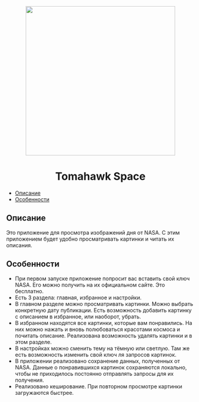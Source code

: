 <div align="center">
<img width="400" src="https://github.com/user-attachments/assets/3627346e-32e4-47aa-b02b-52e8c6ae1517"/>
<h1>Tomahawk Space</h1>
</div>

- [Описание](Описание)
- [Особенности](Особенности)

## Описание
Это приложение для просмотра изображений дня от NASA. С этим приложением будет удобно просматривать картинки и читать их описания.

## Особенности
- При первом запуске приложение попросит вас вставить свой ключ NASA. Его можно получить на их официальном сайте. Это бесплатно.
- Есть 3 раздела: главная, избранное и настройки.
- В главном разделе можно просматривать картинки. Можно выбрать конкретную дату публикации. Есть возможность добавить картинку с описанием в избранное, или наоборот, убрать.
- В избранном находятся все картинки, которые вам понравились. На них можно нажать и вновь полюбоваться красотами космоса и почитать описание. Реализована возможность удалять картинки и в этом разделе.
- В настройках можно сменить тему на тёмную или светлую. Там же есть возможность изменить свой ключ ля запросов картинок.
- В приложении реализовано сохранение данных, полученных от NASA. Данные о понравившихся картинок сохраняются локально, чтобы не приходилось постоянно отправлять запросы для их получения.
- Реализовано кеширование. При повторном просмотре картинки загружаются быстрее.
